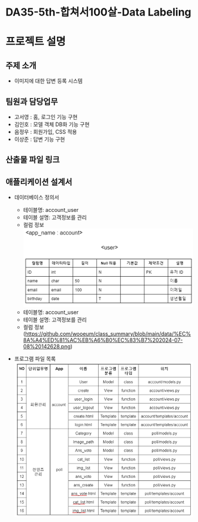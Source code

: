# DA35-5th-합쳐서100살-Data Labeling

# 프로젝트 설명
## 주제 소개
- 이미지에 대한 답변 등록 시스템

## 팀원과 담당업무
- 고서영 : 홈, 로그인 기능 구현
- 김인호 : 모델 객체 DB화 기능 구현
- 음정우 : 회원가입, CSS 적용
- 이상준 : 답변 기능 구현

## 산출물 파일 링크

## 애플리케이션 설계서
- 데이터베이스 정의서
  - 테이블명: account_user
  - 테이블 설명: 고객정보를 관리
  - 컬럼 정보![alt text](https://github.com/wooeum/class_summary/blob/main/data/%EC%8A%A4%ED%81%AC%EB%A6%B0%EC%83%B7%202024-07-08%20142628.png)
  - 테이블명: account_user
  - 테이블 설명: 고객정보를 관리
  - 컬럼 정보(https://github.com/wooeum/class_summary/blob/main/data/%EC%8A%A4%ED%81%AC%EB%A6%B0%EC%83%B7%202024-07-08%20142628.png)

- 프로그램 파일 목록
![alt text](https://github.com/wooeum/class_summary/blob/main/data/%EC%8A%A4%ED%81%AC%EB%A6%B0%EC%83%B7%202024-07-08%20121919.png)

